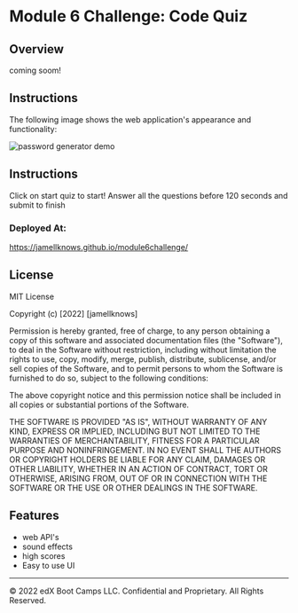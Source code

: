 # Module 6 Challenge: Code Quiz
## Overview

coming soom!



## Instructions

The following image shows the web application's appearance and functionality:

![password generator demo](./assets/05-javascript-challenge-demo.png)




## Instructions

Click on start quiz to start!
Answer all the questions before 120 seconds and submit to finish



### Deployed At:

https://jamellknows.github.io/module6challenge/


## License

MIT License

Copyright (c) [2022] [jamellknows]

Permission is hereby granted, free of charge, to any person obtaining a copy
of this software and associated documentation files (the "Software"), to deal
in the Software without restriction, including without limitation the rights
to use, copy, modify, merge, publish, distribute, sublicense, and/or sell
copies of the Software, and to permit persons to whom the Software is
furnished to do so, subject to the following conditions:

The above copyright notice and this permission notice shall be included in all
copies or substantial portions of the Software.

THE SOFTWARE IS PROVIDED "AS IS", WITHOUT WARRANTY OF ANY KIND, EXPRESS OR
IMPLIED, INCLUDING BUT NOT LIMITED TO THE WARRANTIES OF MERCHANTABILITY,
FITNESS FOR A PARTICULAR PURPOSE AND NONINFRINGEMENT. IN NO EVENT SHALL THE
AUTHORS OR COPYRIGHT HOLDERS BE LIABLE FOR ANY CLAIM, DAMAGES OR OTHER
LIABILITY, WHETHER IN AN ACTION OF CONTRACT, TORT OR OTHERWISE, ARISING FROM,
OUT OF OR IN CONNECTION WITH THE SOFTWARE OR THE USE OR OTHER DEALINGS IN THE
SOFTWARE.





## Features

* web API's
* sound effects
* high scores
* Easy to use UI



---

© 2022 edX Boot Camps LLC. Confidential and Proprietary. All Rights Reserved.

